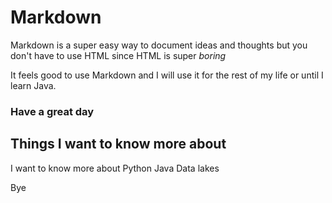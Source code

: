 

# Markdown

Markdown is a super easy way to document ideas and thoughts but you don't have to use HTML since HTML is super *boring*

It feels good to use Markdown and I will use it for the rest of my life or until I learn Java.

### Have a great day 

## Things I want to know more about
I want to know more about
Python
Java
Data lakes

Bye
